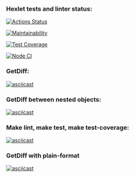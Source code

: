 ### Hexlet tests and linter status:
[![Actions Status](https://github.com/kristinafrdx/frontend-project-46/workflows/hexlet-check/badge.svg)](https://github.com/kristinafrdx/frontend-project-46/actions)

[![Maintainability](https://api.codeclimate.com/v1/badges/22291527cfe2d583fc1c/maintainability)](https://codeclimate.com/github/kristinafrdx/frontend-project-46/maintainability)

[![Test Coverage](https://api.codeclimate.com/v1/badges/22291527cfe2d583fc1c/test_coverage)](https://codeclimate.com/github/kristinafrdx/frontend-project-46/test_coverage)

[![Node CI](https://github.com/kristinafrdx/frontend-project-46/actions/workflows/main.yml/badge.svg)](https://github.com/kristinafrdx/frontend-project-46/actions/workflows/main.yml)

### GetDiff:
[![asciicast](https://asciinema.org/a/KKEGtZXnyxqO1aaDmr0kh9lXi.svg)](https://asciinema.org/a/KKEGtZXnyxqO1aaDmr0kh9lXi)

### GetDiff between nested objects:
[![asciicast](https://asciinema.org/a/DUdH5K4J3QGSeMLnXBfD6FgYM.svg)](https://asciinema.org/a/DUdH5K4J3QGSeMLnXBfD6FgYM)

### Make lint, make test, make test-coverage:
[![asciicast](https://asciinema.org/a/Zj8gVVMsuS6hND4zxHznqG4oi.svg)](https://asciinema.org/a/Zj8gVVMsuS6hND4zxHznqG4oi)

### GetDiff with plain-format
[![asciicast](https://asciinema.org/a/DbMr2KfD98TSLR2qHM42hZSgg.svg)](https://asciinema.org/a/DbMr2KfD98TSLR2qHM42hZSgg)
